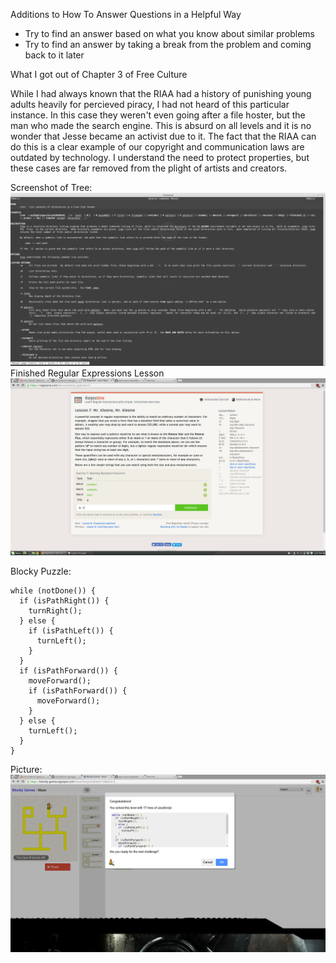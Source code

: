 Additions to How To Answer Questions in a Helpful Way
* Try to find an answer based on what you know about similar problems
* Try to find an answer by taking a break from the problem and coming back to it later

What I got out of Chapter 3 of Free Culture

While I had always known that the RIAA had a history of punishing young adults heavily for percieved piracy, I had not heard of this particular instance. In this case they weren't even going after a file hoster, but the man who made the search engine. This is absurd on all levels and it is no wonder that Jesse became an activist due to it. The fact that the RIAA can do this is a clear example of our copyright and communication laws are outdated by technology. I understand the need to protect properties, but these cases are far removed from the plight of artists and creators.

Screenshot of Tree: ![Tree](images/tree.png)
Finished Regular Expressions Lesson ![regex](images/lab1Reg.png)

Blocky Puzzle:
~~~
while (notDone()) {
  if (isPathRight()) {
    turnRight();
  } else {
    if (isPathLeft()) {
      turnLeft();
    }
  }
  if (isPathForward()) {
    moveForward();
    if (isPathForward()) {
      moveForward();
    }
  } else {
    turnLeft();
  }
}
~~~
Picture: ![Blocky](images/lab1Block.png)

